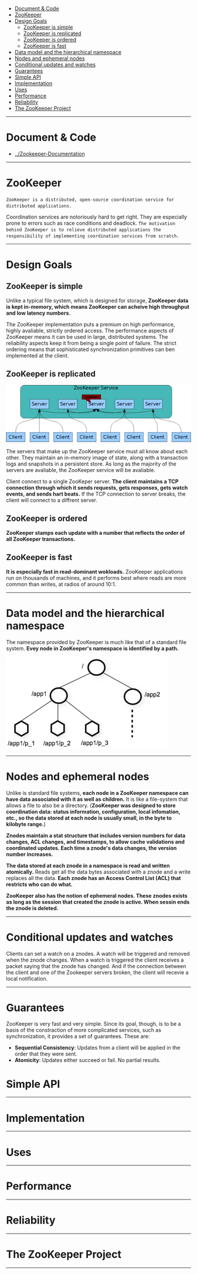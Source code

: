 
- [Document & Code](#document--code)
- [ZooKeeper](#zookeeper)
- [Design Goals](#design-goals)
    - [ZooKeeper is simple](#zookeeper-is-simple)
    - [ZooKeeper is replicated](#zookeeper-is-replicated)
    - [ZooKeeper is ordered](#zookeeper-is-ordered)
    - [ZooKeeper is fast](#zookeeper-is-fast)
- [Data model and the hierarchical namespace](#data-model-and-the-hierarchical-namespace)
- [Nodes and ephemeral nodes](#nodes-and-ephemeral-nodes)
- [Conditional updates and watches](#conditional-updates-and-watches)
- [Guarantees](#guarantees)
- [Simple API](#simple-api)
- [Implementation](#implementation)
- [Uses](#uses)
- [Performance](#performance)
- [Reliability](#reliability)
- [The ZooKeeper Project](#the-zookeeper-project)

---

# Document & Code

* [../Zookeeper-Documentation](https://github.com/zozospider/note/blob/master/distributed/ZooKeeper/ZooKeeper-Documentation.md)

---

# ZooKeeper

`ZooKeeper is a distributed, open-source coordination service for distributed applications.`

Coordination services are notoriously hard to get right. They are especially prone to errors such as race conditions and deadlock. `The motivation behind ZooKeeper is to relieve distributed applications the responsibility of implementing coordination services from scratch.`

---

# Design Goals

## ZooKeeper is simple

Unlike a typical file system, which is designed for storage, __ZooKeeper data is kept in-memory, which means ZooKeeper can acheive high throughput and low latency numbers.__

The ZooKeeper implementation puts a premium on high performance, highly avaliable, strictly ordered access. The performance aspects of ZooKeeper means it can be used in large, distributed systems. The reliability aspects keep it from being a single point of failure. The strict ordering means that sophisticated synchronization primitives can ben implemented at the client.

## ZooKeeper is replicated

![image](https://raw.githubusercontent.com/zozospider/note/master/distributed/ZooKeeper/ZooKeeper-Documentation-Overview-Welcome/ZooKeeper-Service.jpg)

The servers that make up the ZooKeeper service must all know about each other. They maintain an in-memory image of state, along with a transaction logs and snapshots in a persistent store. As long as the majority of the servers are avaliable, the ZooKeeper service will be avaliable.

Client connect to a single ZooKeper server. __The client maintains a TCP connection through which it sends requests, gets responses, gets watch events, and sends hart beats.__ If the TCP connection to server breaks, the client will connect to a diffrent server.

## ZooKeeper is ordered

__ZooKeeper stamps each update with a number that reflects the order of all ZooKeeper transactions.__

## ZooKeeper is fast

__It is especially fast in read-dominant wokloads.__ ZooKeeper applications run on thousands of machines, and it performs best where reads are more common than writes, at radios of around 10:1.

---

# Data model and the hierarchical namespace

The namespace provided by ZooKeeper is much like that of a standard file system. __Evey node in ZooKeeper's namespace is identified by a path.__

![image](https://raw.githubusercontent.com/zozospider/note/master/distributed/ZooKeeper/ZooKeeper-Documentation-Overview-Welcome/ZooKeepers-Hierarchical-Namespace.jpg)

---

# Nodes and ephemeral nodes

Unlike is standard file systems, __each node in a ZooKeeper namespace can have data associated with it as well as children.__ It is like a file-system that allows a file to also be a directory. (__ZooKeeper was designed to store coordination data: status information, configuration, local infomation, etc., so the data stored at each node is usually small, in the byte to kilobyte range.__)

__Znodes maintain a stat structure that includes version numbers for data changes, ACL changes, and timestamps, to allow cache validations and coordinated updates. Each time a znode's data changes, the version number increases.__

__The data stored at each znode in a namespace is read and written atomically.__ Reads get all the data bytes associated with a znode and a write replaces all the data. __Each znode has an Access Control List (ACL) that restricts who can do what.__

__ZooKeeper also has the notion of ephemeral nodes. These znodes exists as long as the session that created the znode is active. When sessin ends the znode is deleted.__

---

# Conditional updates and watches

Clients can set a watch on a znodes. A watch will be triggered and removed when the znode changes. When a watch is triggered the client receives a packet saying that the znode has changed. And if the connection between the client and one of the Zookeeper servers broken, the client will recevie a local notification.

---

# Guarantees

ZooKeeper is very fast and very simple. Since its goal, though, is to be a basis of the constraction of more complicated services, such as synchronization, it provides a set of guarantees. These are:
- __Sequential Consistency__: Updates from a client will be applied in the order that they were sent.
- __Atomicity__: Updates either succeed or fail. No partial results.


# Simple API

---

# Implementation

---

# Uses

---

# Performance

---

# Reliability

---

# The ZooKeeper Project

---
